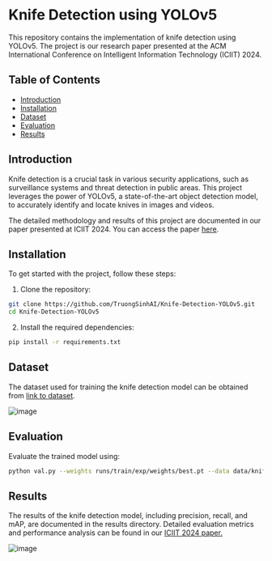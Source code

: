 # Knife Detection using YOLOv5

This repository contains the implementation of knife detection using YOLOv5. The project is our research paper presented at the ACM International Conference on Intelligent Information Technology (ICIIT) 2024.

## Table of Contents

- [Introduction](#introduction)
- [Installation](#installation)
- [Dataset](#dataset)
- [Evaluation](#evaluation)
- [Results](#results)

## Introduction

Knife detection is a crucial task in various security applications, such as surveillance systems and threat detection in public areas. This project leverages the power of YOLOv5, a state-of-the-art object detection model, to accurately identify and locate knives in images and videos.

The detailed methodology and results of this project are documented in our paper presented at ICIIT 2024. You can access the paper [here](https://camps.aptaracorp.com/ACM_PMS/PMS/ACM/ICIIT2024/2/2e3f4117-f0c8-11ee-8182-16bb50361d1f/OUT/iciit2024-2.html#bib11).

## Installation

To get started with the project, follow these steps:

1. Clone the repository:

```bash
git clone https://github.com/TruongSinhAI/Knife-Detection-YOLOv5.git
cd Knife-Detection-YOLOv5
```
2. Install the required dependencies:
```bash
pip install -r requirements.txt
```
## Dataset
The dataset used for training the knife detection model can be obtained from [link to dataset](https://github.com/ari-dasci/OD-WeaponDetection/tree/master/Knife_detection).

![image](https://github.com/user-attachments/assets/a3679c4d-adc8-42da-aeba-db7e84e98174)

## Evaluation
Evaluate the trained model using:

```bash
python val.py --weights runs/train/exp/weights/best.pt --data data/knife.yaml --img 640
```

## Results
The results of the knife detection model, including precision, recall, and mAP, are documented in the results directory. Detailed evaluation metrics and performance analysis can be found in our [ICIIT 2024 paper.](https://camps.aptaracorp.com/ACM_PMS/PMS/ACM/ICIIT2024/2/2e3f4117-f0c8-11ee-8182-16bb50361d1f/OUT/iciit2024-2.html#bib11)

![image](https://github.com/user-attachments/assets/d098e7f4-b295-48b7-9481-398b09187bdd)



